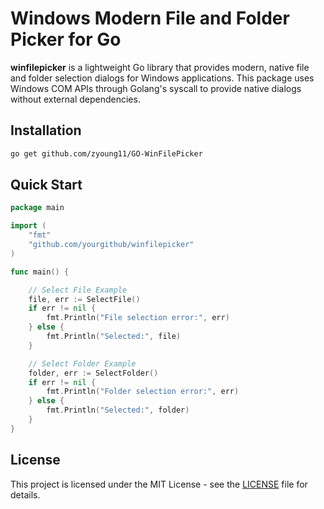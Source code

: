 # Windows Modern File and Folder Picker for Go

**winfilepicker** is a lightweight Go library that provides modern, native file and folder selection dialogs for Windows applications. This package uses Windows COM APIs through Golang's syscall to provide native dialogs without external dependencies.

## Installation

```bash
go get github.com/zyoung11/GO-WinFilePicker
```

## Quick Start

```go
package main

import (
    "fmt"
    "github.com/yourgithub/winfilepicker"
)

func main() {

	// Select File Example
	file, err := SelectFile()
	if err != nil {
		fmt.Println("File selection error:", err)
	} else {
		fmt.Println("Selected:", file)
	}

	// Select Folder Example
	folder, err := SelectFolder()
	if err != nil {
		fmt.Println("Folder selection error:", err)
	} else {
		fmt.Println("Selected:", folder)
	}
}
```

## License

This project is licensed under the MIT License - see the [LICENSE](LICENSE) file for details.
